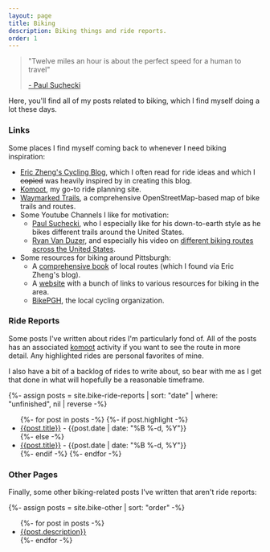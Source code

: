 ```yaml
---
layout: page
title: Biking
description: Biking things and ride reports.
order: 1
---
```


> "Twelve miles an hour is about the perfect speed for a human to travel"
> 
> [\- Paul Suchecki](https://www.youtube.com/@paulsuchecki3985)

Here, you'll find all of my posts related to biking, which I find myself doing a lot these days. 

### Links
Some places I find myself coming back to whenever I need biking inspiration:
- [Eric Zheng's Cycling Blog](https://ericzheng.org/cycling/index.html), which I often read for ride ideas and which I ~~copied~~ was heavily inspired by in creating this blog.
- [Komoot](https://www.komoot.com/plan), my go-to ride planning site.
- [Waymarked Trails](https://cycling.waymarkedtrails.org/#?map=10.0/40.4344/-79.9103), a comprehensive OpenStreetMap-based map of bike trails and routes.
- Some Youtube Channels I like for motivation:
  - [Paul Suchecki](https://www.youtube.com/@paulsuchecki3985), who I especially like for his down-to-earth style as he bikes different trails around the United States.
  - [Ryan Van Duzer](https://www.youtube.com/channel/UCVcUzl95VwxrIEQnu9xI21g), and especially his video on [different biking routes across the United States](https://www.youtube.com/watch?v=T8LB1gYzyVo).
- Some resources for biking around Pittsburgh:
  - A [comprehensive book](https://www.cs.cmu.edu/~apd/Pittsburgh/Oscar_Swan_Bike_Rides_Out_of_Pittsburgh.pdf) of local routes (which I found via Eric Zheng's blog).
  - A [website](https://www.cs.cmu.edu/afs/cs/user/spok/bike/#doortodoor) with a bunch of links to various resources for biking in the area.
  - [BikePGH](https://bikepgh.org/), the local cycling organization.

### Ride Reports
Some posts I've written about rides I'm particularly fond of. All of the posts has an associated [komoot](https://www.komoot.com/user/2743683532488) activity if you want to see the route in more detail. Any <span class="highlighter">highlighted</span> rides are personal favorites of mine.

I also have a bit of a backlog of rides to write about, so bear with me as I get that done in what will hopefully be a reasonable timeframe.

<!-- To Make
  Butler-Freeport Ride
  Tri-State Century ***
  Orient Point
  Fake Boston Woods
  Atom Smasher
  Great Allegheny Passage ***
  Dravo Cemetery
  East Coast Greenway
  First ride around Shelter Island-->

{%- assign posts = site.bike-ride-reports | sort: "date" | where: "unfinished", nil | reverse -%}
<ul>
{%- for post in posts -%}
  {%- if post.highlight -%}
    <li><span class="highlighter">
    <a href="{{ post.url | prepend: site.baseurl }}">{{post.title}}</a></span> - {{post.date | date: "%B %-d, %Y"}}</li>
  {%- else -%}
    <li>
    <a href="{{ post.url | prepend: site.baseurl }}">{{post.title}}</a> - {{post.date | date: "%B %-d, %Y"}}</li>
  {%- endif -%}
{%- endfor -%}
</ul>

### Other Pages
Finally, some other biking-related posts I've written that aren't ride reports:

<!-- To Make
  Ride Wishlist
  Bikes I've Ridden
  Riding tips (?)-->
{%- assign posts = site.bike-other | sort: "order" -%}
<ul>
{%- for post in posts -%}
    <li><a href="{{ post.url | prepend: site.baseurl }}">{{post.description}}</a></li>
{%- endfor -%}
</ul>